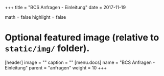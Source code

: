 +++
title = "BCS Anfragen - Einleitung"
date = 2017-11-19

math = false
highlight = false

# Optional featured image (relative to `static/img/` folder).
[header]
image = ""
caption = ""
[menu.docs]
  name = "BCS Anfragen - Einleitung"
  parent = "anfragen"
  weight = 10
+++